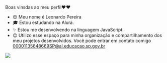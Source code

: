 Boas vinsdas ao meu perfil❤❤
- 😊 Meu nome é Leonardo Pereira
- 🎓 Estou estudando na Alura.
- ✨ Estou me desenvolvendo na linguagem JavaScript.
- 😉 Utilizo esse espaço para minha organização e compartilhamento dos meu projetos desenvolvidos.
Você pode entrar em contato comigo
00001135648669SP@al.educacao.sp.gov.br

![](https://media4.giphy.com/media/v1.Y2lkPTc5MGI3NjExZ3oweHZ1OXFlY3RzM2prdncxcW8xNmNpZGIxZm83MWFwNHcyNXpsMSZlcD12MV9pbnRlcm5hbF9naWZfYnlfaWQmY3Q9Zw/l41YkGzJh2ejd6M6c/giphy.webp)
